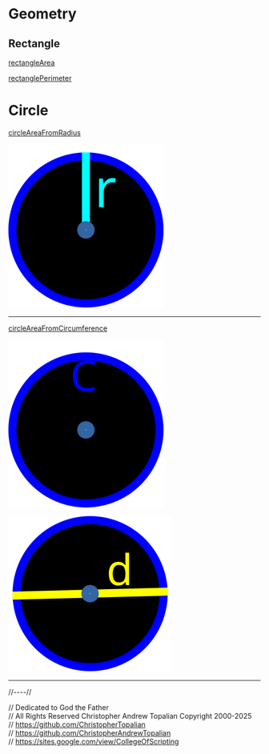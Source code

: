 # Geometry

## Rectangle

[rectangleArea](rectangle/rectangleArea.js)  

[rectanglePerimeter](rectangle/rectanglePerimeter.js)  

# Circle

[circleAreaFromRadius](circle/circleAreaFromRadius.js)  

![radius](circle/textures/radius.svg)  

---

[circleAreaFromCircumference](circle/circleAreaFromCircumference.js)  

![circumference](circle/textures/circumference.svg)  

![diameter](circle/textures/diameter.svg)  

---

//----//

// Dedicated to God the Father  
// All Rights Reserved Christopher Andrew Topalian Copyright 2000-2025  
// https://github.com/ChristopherTopalian  
// https://github.com/ChristopherAndrewTopalian  
// https://sites.google.com/view/CollegeOfScripting

